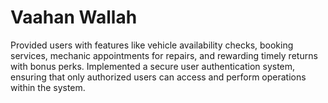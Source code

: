 # Vaahan Wallah
Provided users with features like vehicle availability checks, booking services, mechanic appointments for repairs, and rewarding timely returns with bonus perks.
Implemented a secure user authentication system, ensuring that only authorized users can access and perform operations within the system.
